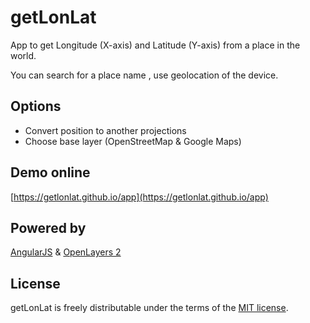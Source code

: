 # getLonLat
App to get Longitude (X-axis) and Latitude (Y-axis) from a place in the world.

You can search for a place name , use geolocation of the device.

## Options
* Convert position to another projections
* Choose base layer (OpenStreetMap & Google Maps)

## Demo online
[https://getlonlat.github.io/app](https://getlonlat.github.io/app)

## Powered by

[AngularJS](https://angularjs.org/) &
[OpenLayers 2](http://openlayers.org/two)

## License
getLonLat is freely distributable under the terms of the [MIT license](LICENSE).
